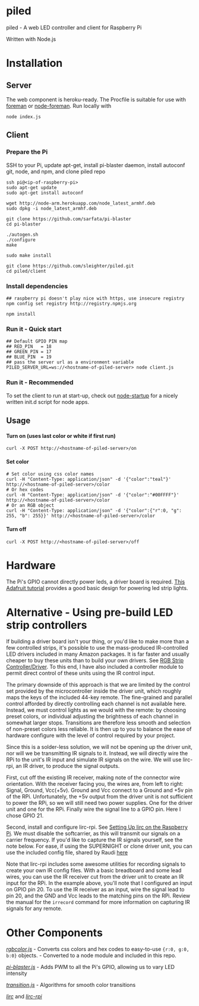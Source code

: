 # piled
piled - A web LED controller and client for Raspberry Pi

Written with Node.js

# Installation
## Server
The web component is heroku-ready. The Procfile is suitable for use with [foreman](https://github.com/ddollar/foreman) or [node-foreman](https://github.com/strongloop/node-foreman).
Run locally with
```
node index.js
```

## Client
### Prepare the Pi
SSH to your Pi, update apt-get, install pi-blaster daemon, install autoconf git, node, and npm, and clone piled repo
```
ssh pi@<ip-of-raspberry-pi>
sudo apt-get update
sudo apt-get install autoconf

wget http://node-arm.herokuapp.com/node_latest_armhf.deb 
sudo dpkg -i node_latest_armhf.deb

git clone https://github.com/sarfata/pi-blaster
cd pi-blaster

./autogen.sh
./configure
make

sudo make install

git clone https://github.com/sleighter/piled.git
cd piled/client
```
### Install dependencies
```
## raspberry pi doesn't play nice with https, use insecure registry
npm config set registry http://registry.npmjs.org

npm install
```

### Run it - Quick start
```
## Default GPIO PIN map
## RED_PIN   = 18
## GREEN_PIN = 17
## BLUE_PIN  = 19
## pass the server url as a environment variable
PILED_SERVER_URL=ws://<hostname-of-piled-server> node client.js
```

### Run it - Recommended
To set the client to run at start-up, check out [node-startup](https://github.com/chovy/node-startup) for a nicely written init.d script for node apps.

## Usage
#### Turn on (uses last color or white if first run)
```
curl -X POST http://<hostname-of-piled-server>/on
```
#### Set color
```
# Set color using css color names
curl -H "Content-Type: application/json" -d '{"color":"teal"}' http://<hostname-of-piled-server>/color
# Or hex codes
curl -H "Content-Type: application/json" -d '{"color":"#00FFFF"}' http://<hostname-of-piled-server>/color
# Or an RGB object
curl -H "Content-Type: application/json" -d '{"color":{"r":0, "g": 255, "b": 255}}' http://<hostname-of-piled-server>/color
```
#### Turn off
```
curl -X POST http://<hostname-of-piled-server>/off
```


# Hardware
The Pi's GPIO cannot directly power leds, a driver board is required. [This Adafruit tutorial](https://learn.adafruit.com/rgb-led-strips/usage) provides a good basic design for powering led strip lights.


# Alternative - Using pre-build LED strip controllers
If building a driver board isn't your thing, or you'd like to make more than a few controlled strips, it's possible to use the mass-produced IR-controlled LED drivers included in many Amazon packages. It is far faster and usually cheaper to buy these units than to build your own drivers. See [RGB Strip Controller/Driver](http://www.amazon.com/SUPERNIGHT-TM-Remote-Controller-Light/dp/B00AF5YOK2/ref=sr_1_1?ie=UTF8&qid=1425274459&sr=8-1&keywords=rgb+led+strip+controller). To this end, I have also included a controller module to permit direct control of these units using the IR control input.

The primary downside of this approach is that we are limited by the control set provided by the microcontroller inside the driver unit, which roughly maps the keys of the included 44-key remote. The fine-grained and parallel control afforded by directly controlling each channel is not available here. Instead, we must control lights as we would with the remote: by choosing preset colors, or individual adjusting the brightness of each channel in somewhat larger stops. Transitions are therefore less smooth and selection of non-preset colors less reliable. It is then up to you to balance the ease of hardware configure with the level of control required by your project.

Since this is a solder-less solution, we will not be opening up the driver unit, nor will we be transmitting IR signals to it. Instead, we will directly wire the RPi to the unit's IR input and simulate IR signals on the wire. We will use lirc-rpi, an IR driver, to produce the signal outputs.

First, cut off the existing IR receiver, making note of the connector wire orientation. With the receiver facing you, the wires are, from left to right: Signal, Ground, Vcc(+5v). Ground and Vcc connect to a Ground and +5v pin of the RPi. Unfortunately, the +5v output from the driver unit is not sufficient to power the RPi, so we will still need two power supplies. One for the driver unit and one for the RPi. Finally wire the signal line to a GPIO pin. Here I chose GPIO 21.

Second, install and configure lirc-rpi. See [Setting Up lirc on the Raspberry Pi](http://alexba.in/blog/2013/01/06/setting-up-lirc-on-the-raspberrypi/). We must disable the softcarrier, as this will transmit our signals on a carrier frequency. If you'd like to capture the IR signals yourself, see the note below. For ease, if using the SUPERNIGHT or clone driver unit, you can use the included config file, shared by Raudi [here](http://forum.osmc.tv/showthread.php?tid=7142)

Note that lirc-rpi includes some awesome utilities for recording signals to create your own IR config files. With a basic breadboard and some lead wires, you can use the IR receiver cut from the driver unit to create an IR input for the RPi. In the example above, you'll note that I configured an input on GPIO pin 20. To use the IR receiver as an input, wire the signal lead to pin 20, and the GND and Vcc leads to the matching pins on the RPi. Review the manual for the `irrecord` command for more information on capturing IR signals for any remote.


# Other Components
[*rgbcolor.js*](http://www.phpied.com/rgb-color-parser-in-javascript/) - Converts css colors and hex codes to easy-to-use `{r:0, g:0, b:0}` objects. - Converted to a node module and included in this repo.

[*pi-blaster.js*](https://github.com/sarfata/pi-blaster) - Adds PWM to all the Pi's GPIO, allowing us to vary LED intensity

[*transition.js*](http://akinuri.com/exps/color-transition/) - Algorithms for smooth color transitions

[*lirc*](http://www.lirc.org) and [*lirc-rpi*](http://aron.ws/projects/lirc_rpi/)
